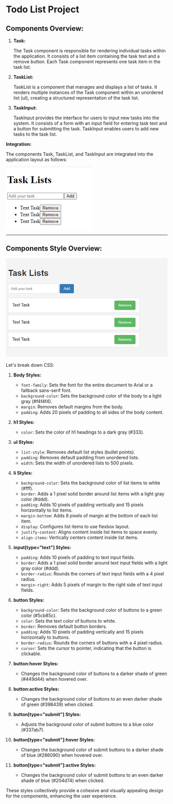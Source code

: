 # Todo List Project


## Components Overview:

1. **Task:**
   
   The Task component is responsible for rendering individual tasks within the application. It consists of a list item containing the task text and a remove button. Each Task component represents one task item in the task list.

2. **TaskList:**
   
   TaskList is a component that manages and displays a list of tasks. It renders multiple instances of the Task component within an unordered list (ul), creating a structured representation of the task list.

3. **TaskInput:**
   
   TaskInput provides the interface for users to input new tasks into the system. It consists of a form with an input field for entering task text and a button for submitting the task. TaskInput enables users to add new tasks to the task list.

**Integration:**

The components Task, TaskList, and TaskInput are integrated into the application layout as follows:

![TodoList](./src/assets/todolist.png)


***

## Components Style Overview:

![TodoList](./src/assets/todolist2.png)

Let's break down CSS:

1. **Body Styles:**
   - `font-family`: Sets the font for the entire document to Arial or a fallback sans-serif font.
   - `background-color`: Sets the background color of the body to a light gray (#f4f4f4).
   - `margin`: Removes default margins from the body.
   - `padding`: Adds 20 pixels of padding to all sides of the body content.

2. **h1 Styles:**
   - `color`: Sets the color of h1 headings to a dark gray (#333).

3. **ul Styles:**
   - `list-style`: Removes default list styles (bullet points).
   - `padding`: Removes default padding from unordered lists.
   - `width`: Sets the width of unordered lists to 500 pixels.

4. **li Styles:**
   - `background-color`: Sets the background color of list items to white (#fff).
   - `border`: Adds a 1 pixel solid border around list items with a light gray color (#ddd).
   - `padding`: Adds 10 pixels of padding vertically and 15 pixels horizontally to list items.
   - `margin-bottom`: Adds 8 pixels of margin at the bottom of each list item.
   - `display`: Configures list items to use flexbox layout.
   - `justify-content`: Aligns content inside list items to space evenly.
   - `align-items`: Vertically centers content inside list items.

5. **input[type="text"] Styles:**
   - `padding`: Adds 10 pixels of padding to text input fields.
   - `border`: Adds a 1 pixel solid border around text input fields with a light gray color (#ddd).
   - `border-radius`: Rounds the corners of text input fields with a 4 pixel radius.
   - `margin-right`: Adds 5 pixels of margin to the right side of text input fields.

6. **button Styles:**
   - `background-color`: Sets the background color of buttons to a green color (#5cb85c).
   - `color`: Sets the text color of buttons to white.
   - `border`: Removes default button borders.
   - `padding`: Adds 10 pixels of padding vertically and 15 pixels horizontally to buttons.
   - `border-radius`: Rounds the corners of buttons with a 4 pixel radius.
   - `cursor`: Sets the cursor to pointer, indicating that the button is clickable.

7. **button:hover Styles:**
   - Changes the background color of buttons to a darker shade of green (#449d44) when hovered over.

8. **button:active Styles:**
   - Changes the background color of buttons to an even darker shade of green (#398439) when clicked.

9. **button[type="submit"] Styles:**
   - Adjusts the background color of submit buttons to a blue color (#337ab7).

10. **button[type="submit"]:hover Styles:**
    - Changes the background color of submit buttons to a darker shade of blue (#286090) when hovered over.

11. **button[type="submit"]:active Styles:**
    - Changes the background color of submit buttons to an even darker shade of blue (#204d74) when clicked.

These styles collectively provide a cohesive and visually appealing design for the components, enhancing the user experience.